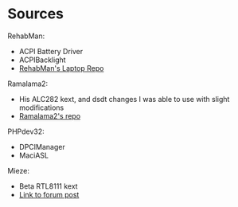 Sources
========


RehabMan:

+ ACPI Battery Driver
+ ACPIBacklight
+ [RehabMan's Laptop Repo](https://github.com/RehabMan/Laptop-DSDT-Patch)


Ramalama2:

+ His ALC282 kext, and dsdt changes I was able to use with slight modifications
+ [Ramalama2's repo](https://github.com/Ramalama2/UX301_DSDT)


PHPdev32:

+ DPCIManager
+ MaciASL 


Mieze:

+ Beta RTL8111 kext
+ [Link to forum post](http://www.insanelymac.com/forum/topic/287161-new-driver-for-realtek-rtl8111/page-24#entry1991840)
